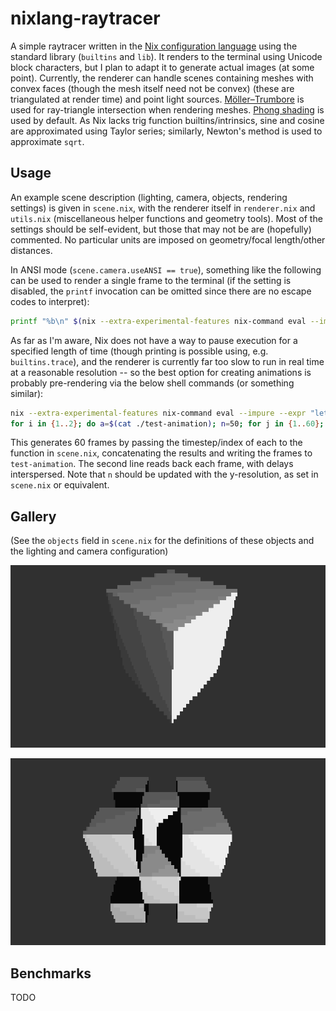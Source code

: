 # nixlang-raytracer

A simple raytracer written in the [Nix configuration language](https://nixos.org/manual/nix/stable/language/index.html) using the standard library (`builtins` and `lib`). It renders to the terminal using Unicode block characters, but I plan to adapt it to generate actual images (at some point). Currently, the renderer can handle scenes containing meshes with convex faces (though the mesh itself need not be convex) (these are triangulated at render time) and point light sources. [Möller–Trumbore](https://en.wikipedia.org/wiki/M%C3%B6ller%E2%80%93Trumbore_intersection_algorithm) is used for ray-triangle intersection when rendering meshes. [Phong shading](https://en.wikipedia.org/wiki/Phong_reflection_model) is used by default. As Nix lacks trig function builtins/intrinsics, sine and cosine are approximated using Taylor series; similarly, Newton's method is used to approximate  `sqrt`.

## Usage

An example scene description (lighting, camera, objects, rendering settings) is given in `scene.nix`, with the renderer itself in `renderer.nix` and `utils.nix` (miscellaneous helper functions and geometry tools). Most of the settings should be self-evident, but those that may not be are (hopefully) commented. No particular units are imposed on geometry/focal length/other distances.

In ANSI mode (`scene.camera.useANSI == true`), something like the following can be used to render a single frame to the terminal (if the setting is disabled, the `printf` invocation can be omitted since there are no escape codes to interpret):

```sh
printf "%b\n" $(nix --extra-experimental-features nix-command eval --impure --expr "(import ./renderer.nix) { scene' = ./scene.nix; }" --raw)
```

As far as I'm aware, Nix does not have a way to pause execution for a specified length of time (though printing is possible using, e.g. `builtins.trace`), and the renderer is currently far too slow to run in real time at a reasonable resolution -- so the best option for creating animations is probably pre-rendering via the below shell commands (or something similar):

```sh
nix --extra-experimental-features nix-command eval --impure --expr "let R = import ./renderer.nix; lib = import <nixpkgs/lib>; in lib.concatStringsSep ''\n'' (builtins.genList (t: R { scene' = ./scene.nix; sceneParams = { inherit t; }; }) 60)" --raw --show-trace > test-animation
for i in {1..2}; do a=$(cat ./test-animation); n=50; for j in {1..60}; do printf "%b\n" $(head -n$n <<< "$a"); sleep 0.1; a=$(tail -n +$n <<< "$a"); done; done
```

This generates 60 frames by passing the timestep/index of each to the function in `scene.nix`, concatenating the results and writing the frames to `test-animation`. The second line reads back each frame, with delays interspersed. Note that `n` should be updated with the y-resolution, as set in `scene.nix` or equivalent.

## Gallery

(See the `objects` field in `scene.nix` for the definitions of these objects and the lighting and camera configuration)

![image](./media/example-1.png)

![image](./media/example-2.png)

## Benchmarks

TODO
